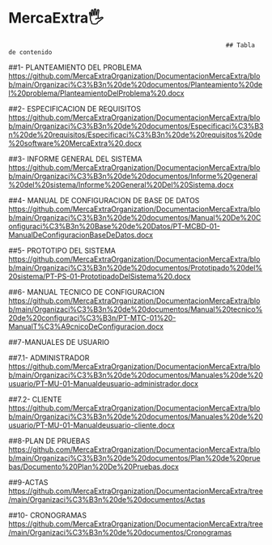 # MercaExtra🖐
                                                                ## Tabla de contenido 

##1- PLANTEAMIENTO DEL PROBLEMA             https://github.com/MercaExtraOrganization/DocumentacionMercaExtra/blob/main/Organizaci%C3%B3n%20de%20documentos/Planteamiento%20del%20problema/PlanteamientoDelProblema%20.docx

##2- ESPECIFICACION DE REQUISITOS
https://github.com/MercaExtraOrganization/DocumentacionMercaExtra/blob/main/Organizaci%C3%B3n%20de%20documentos/Especificaci%C3%B3n%20de%20requisitos/Especificaci%C3%B3n%20de%20requisitos%20de%20software%20MercaExtra%20.docx

##3- INFORME GENERAL DEL SISTEMA
https://github.com/MercaExtraOrganization/DocumentacionMercaExtra/blob/main/Organizaci%C3%B3n%20de%20documentos/Informe%20general%20del%20sistema/Informe%20General%20Del%20Sistema.docx

##4- MANUAL DE CONFIGURACION DE BASE DE DATOS 
https://github.com/MercaExtraOrganization/DocumentacionMercaExtra/blob/main/Organizaci%C3%B3n%20de%20documentos/Manual%20De%20Configuraci%C3%B3n%20Base%20de%20Datos/PT-MCBD-01-ManualDeConfiguracionBaseDeDatos.docx

##5- PROTOTIPO DEL SISTEMA
https://github.com/MercaExtraOrganization/DocumentacionMercaExtra/blob/main/Organizaci%C3%B3n%20de%20documentos/Prototipado%20del%20sistema/PT-PS-01-PrototipadoDelSistema%20.docx

##6- MANUAL TECNICO DE CONFIGURACION
https://github.com/MercaExtraOrganization/DocumentacionMercaExtra/blob/main/Organizaci%C3%B3n%20de%20documentos/Manual%20tecnico%20de%20configuraci%C3%B3n/PT-MTC-01%20-ManualT%C3%A9cnicoDeConfiguracion.docx

##7-MANUALES DE USUARIO

 ##7.1- ADMINISTRADOR
https://github.com/MercaExtraOrganization/DocumentacionMercaExtra/blob/main/Organizaci%C3%B3n%20de%20documentos/Manuales%20de%20usuario/PT-MU-01-Manualdeusuario-administrador.docx

##7.2- CLIENTE
 https://github.com/MercaExtraOrganization/DocumentacionMercaExtra/blob/main/Organizaci%C3%B3n%20de%20documentos/Manuales%20de%20usuario/PT-MU-01-Manualdeusuario-cliente.docx
 
##8-PLAN DE PRUEBAS
https://github.com/MercaExtraOrganization/DocumentacionMercaExtra/blob/main/Organizaci%C3%B3n%20de%20documentos/Plan%20de%20pruebas/Documento%20Plan%20De%20Pruebas.docx
                                                                                                                                
##9-ACTAS
https://github.com/MercaExtraOrganization/DocumentacionMercaExtra/tree/main/Organizaci%C3%B3n%20de%20documentos/Actas

##10- CRONOGRAMAS
https://github.com/MercaExtraOrganization/DocumentacionMercaExtra/tree/main/Organizaci%C3%B3n%20de%20documentos/Cronogramas
